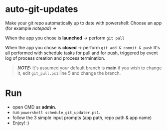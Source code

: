 # auto-git-updates
Make your git repo automatically up to date with powershell:
Choose an app (for example *notepad*) ->

When the app you chose is **launched** -> perform `git pull`

When the app you chose is **closed** -> perform `git add & commit & push`
It's all performed with schedule tasks for pull and for push, triggered by event log of process creation and process termination.

> **_NOTE:_**  It's assumed your default branch is **main**
> if you wish to change it, edit `git_pull.ps1` line 5 and change the branch.

# Run
* open CMD as **admin**.
* run `powershell schedule_git_updater.ps1`.
* follow the 3 simple input prompts (app path, repo path & app name)
* Enjoy! :)
